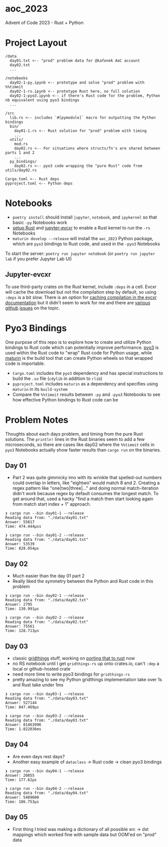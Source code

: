 # aoc_2023

Advent of Code 2023 - Rust + Python

# Project Layout

```
/data
  day01.txt <-- "prod" problem data for @kafonek AoC account
  day02.txt
  ...

/notebooks
  day02-1-py.ipynb <-- prototype and solve "prod" problem with %%timeit
  day02-1-rs.ipynb <-- prototype Rust here, no full solution
  day02-1-pyo3.ipynb <-- if there's Rust code for the problem, Python nb equivalent using pyo3 bindings
  ...

/src
  lib.rs <-- includes `#[pymodule]` macro for outputting the Python bindings
  bin/
    day01-1.rs <-- Rust solution for "prod" problem with timing
    ...
  utils/ 
    mod.rs
    day02.rs <-- For situations where structs/fn's are shared between parts 1 and 2 
    ...
  py_bindings/
    day02.rs <-- pyo3 code wrapping the "pure Rust" code from utils/day02.rs

Cargo.toml <-- Rust deps
pyproject.toml <-- Python deps
```

# Notebooks

- `poetry install` should install `jupyter`, `notebook`, and `ipykernel` so that basic `-py` Notebooks work
- [setup Rust](https://www.rust-lang.org/tools/install) and [jupyter-evcxr](https://crates.io/crates/evcxr_jupyter) to enable a Rust kernel to run the `-rs` Notebooks
- `maturin develop --release` will install the `aoc_2023` Python package, which are `pyo3` bindings to Rust code, and used in the `-pyo3` Notebooks

To start the server: `poetry run jupyter notebook` (or `poetry run jupyter lab` if you prefer Jupyter Lab UI)

## Jupyter-evcxr

To use third-party crates on the Rust kernel, include `:deps` in a cell. Evcxr will cache the download but not the compilation step by default, so using `:deps` is a bit slow. There is an option for [caching compilation in the evcxr documentation](https://github.com/evcxr/evcxr/blob/main/COMMON.md#caching) but it didn't seem to work for me and there are [various](https://github.com/evcxr/evcxr/issues/218) [github](https://github.com/evcxr/evcxr/issues/304) [issues](https://github.com/evcxr/evcxr/issues/319) on the topic. 

# Pyo3 Bindings

One purpose of this repo is to explore how to create and utilize Python bindings to Rust code which can potentially improve performance. [pyo3](https://pyo3.rs/v0.14.5/) is used within the Rust code to "wrap" Rust code for Python usage, while [maturin](https://github.com/PyO3/maturin) is the build tool that can create Python wheels so that wrapped code is importable.

- `Cargo.toml` includes the `pyo3` dependency and has special instructions to build the `.so` file (`cdylib` in addition to `rlib`)
- `pyproject.toml` includes `maturin` as a dependency and specifies using `maturin` in its `build-system`
- Compare the `%%timeit` results between `-py` and `-pyo3` Notebooks to see how effective Python bindings to Rust code can be

# Problem Notes

Thoughts about each days problem, and timing from the pure Rust solutions. The `println!` lines in the Rust binaries seem to add a few microseconds, so there are cases like day02 where the `%%timeit` cells in `pyo3` Notebooks actually show faster results than `cargo run` on the binaries.

## Day 01
 - Part 2 was quite gimmicky imo with its wrinkle that spelled-out numbers could overlap in letters, like "eightwo" would match 8 and 2. Creating a regex pattern like "one|two|three|..." and doing normal match-iteration didn't work because regex by default consumes the longest match. To get around that, used a hacky "find a match then start looking again from match start index + 1" approach.

 ```
 ❯ cargo run --bin day01-1 --release
Reading data from: "./data/day01.txt"
Answer: 55017
Time: 474.444µss

❯ cargo run --bin day01-2 --release
Reading data from: "./data/day01.txt"
Answer: 53539
Time: 828.054µs
```

## Day 02
 - Much easier than the day 01 part 2
 - Really liked the symmetry between the Python and Rust code in this problem

```
❯ cargo run --bin day02-1 --release
Reading data from: "./data/day02.txt"
Answer: 2795
Time: 130.991µs

❯ cargo run --bin day02-2 --release
Reading data from: "./data/day02.txt"
Answer: 75561
Time: 128.713µs
```

## Day 03
 - classic [gridthings](https://github.com/kafonek/gridthings) stuff, working on [porting that to rust](https://github.com/kafonek/gridthings-rs) now
 - no RS notebook until I get `gridthings-rs` up onto crates.io, can't `:dep` a local or github-hosted crate
 - need more time to write pyo3 bindings for `gridthings-rs`
 - pretty amazing to see my Python gridthings implementation take over 1s and Rust take under 1ms

 ```
 ❯ cargo run --bin day03-1 --release
Reading data from: "./data/day03.txt"
Answer: 527144
Time: 847.469µs

❯ cargo run --bin day03-2 --release
Reading data from: "./data/day03.txt"
Answer: 81463996
Time: 1.022036ms
```

## Day 04
 - Are even days rest days?
 - Another easy example of `dataclass` -> Rust code -> clean pyo3 bindings

```
❯ cargo run --bin day04-1 --release
Answer: 20855
Time: 177.62µs

❯ cargo run --bin day04-2 --release
Reading data from: "./data/day04.txt"
Answer: 5489600
Time: 186.753µs
```

## Day 05
 - First thing I tried was making a dictionary of all possible src -> dst mappings which worked fine with sample data but OOM'ed on "prod" data